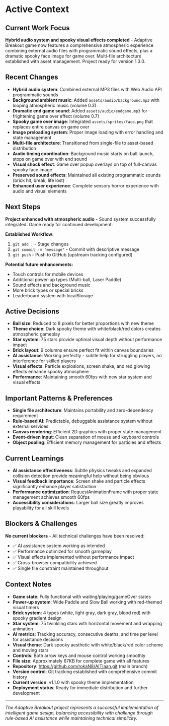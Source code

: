 # Active Context

## Current Work Focus
**Hybrid audio system and spooky visual effects completed** - Adaptive Breakout game now features a comprehensive atmospheric experience combining external audio files with programmatic sound effects, plus a dramatic spooky face image for game over. Multi-file architecture established with asset management. Project ready for version 1.3.0.

## Recent Changes
- **Hybrid audio system**: Combined external MP3 files with Web Audio API programmatic sounds
- **Background ambient music**: Added `assets/audio/background.mp3` with looping atmospheric music (volume 0.3)
- **Dramatic end game sound**: Added `assets/audio/endgame.mp3` for frightening game over effect (volume 0.7)
- **Spooky game over image**: Integrated `assets/sprites/face.png` that replaces entire canvas on game over
- **Image preloading system**: Proper image loading with error handling and state management
- **Multi-file architecture**: Transitioned from single-file to asset-based distribution
- **Audio timing coordination**: Background music starts on ball launch, stops on game over with end sound
- **Visual shock effect**: Game over popup overlays on top of full-canvas spooky face image
- **Preserved sound effects**: Maintained all existing programmatic sounds (brick hit, break, life lost)
- **Enhanced user experience**: Complete sensory horror experience with audio and visual elements

## Next Steps
**Project enhanced with atmospheric audio** - Sound system successfully integrated. Game ready for continued development:

**Established Workflow:**
1. `git add .` - Stage changes
2. `git commit -m "message"` - Commit with descriptive message
3. `git push` - Push to GitHub (upstream tracking configured)

**Potential future enhancements:**
- Touch controls for mobile devices
- Additional power-up types (Multi-ball, Laser Paddle)
- Sound effects and background music
- More brick types or special bricks
- Leaderboard system with localStorage

## Active Decisions
- **Ball size**: Reduced to 8 pixels for better proportions with new theme
- **Theme choice**: Dark spooky theme with white/black/red colors creates atmospheric gameplay
- **Star system**: 75 stars provide optimal visual depth without performance impact
- **Brick layout**: 9 columns ensure perfect fit within canvas boundaries
- **AI assistance**: Working perfectly - subtle help for struggling players, no interference for skilled players
- **Visual effects**: Particle explosions, screen shake, and red glowing effects enhance spooky atmosphere
- **Performance**: Maintaining smooth 60fps with new star system and visual effects

## Important Patterns & Preferences
- **Single file architecture**: Maintains portability and zero-dependency requirement
- **Rule-based AI**: Predictable, debuggable assistance system without external services
- **Canvas rendering**: Efficient 2D graphics with proper state management
- **Event-driven input**: Clean separation of mouse and keyboard controls
- **Object pooling**: Efficient memory management for particles and effects

## Current Learnings
- **AI assistance effectiveness**: Subtle physics tweaks and expanded collision detection provide meaningful help without being obvious
- **Visual feedback importance**: Screen shake and particle effects significantly enhance player satisfaction
- **Performance optimization**: RequestAnimationFrame with proper state management achieves smooth 60fps
- **Accessibility considerations**: Larger ball size greatly improves playability for all skill levels

## Blockers & Challenges
**No current blockers** - All technical challenges have been resolved:
- ✅ AI assistance system working as intended
- ✅ Performance optimized for smooth gameplay
- ✅ Visual effects implemented without performance impact
- ✅ Cross-browser compatibility achieved
- ✅ Single file constraint maintained throughout

## Context Notes
- **Game state**: Fully functional with waiting/playing/gameOver states
- **Power-up system**: Wide Paddle and Slow Ball working with red-themed visual timers
- **Brick system**: 4 types (white, light gray, dark gray, blood red) with spooky gradient design
- **Star system**: 75 twinkling stars with horizontal movement and wrapping animation
- **AI metrics**: Tracking accuracy, consecutive deaths, and time per level for assistance decisions
- **Visual theme**: Dark spooky aesthetic with white/black/red color scheme and moving stars
- **Controls**: Both arrow keys and mouse control working smoothly
- **File size**: Approximately 67KB for complete game with all features
- **Repository**: https://github.com/rokaN8/AITIaan.git (main branch)
- **Version control**: Git tracking established with comprehensive commit history
- **Current version**: v1.1.0 with spooky theme implementation
- **Deployment status**: Ready for immediate distribution and further development

---
*The Adaptive Breakout project represents a successful implementation of intelligent game design, balancing accessibility with challenge through rule-based AI assistance while maintaining technical simplicity.*
